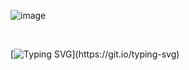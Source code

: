 ![image](https://github.com/macbetthh/macbetthh/blob/main/images/macbetthh2.png)

&nbsp;

[![Typing SVG](https://readme-typing-svg.demolab.com?font=The+Girl+Next+Door&size=32&duration=4750&pause=1000&color=F46E64&center=true&random=false&width=650&lines=Hi+there!+I'm+Beth!+;Welcome+to+my+full+stack+learning+mess...+;I+mean...my+GitHub+profile!)](https://git.io/typing-svg)

